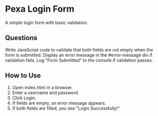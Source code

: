 # Pexa Login Form

A simple login form with basic validation.

## Questions

Write JavaScript code to validate that both fields are not empty when the form is submitted.
Display an error message in the #error-message div if validation fails.
Log "Form Submitted" to the console if validation passes.

## How to Use

1. Open index.html in a browser.
2. Enter a username and password.
3. Click Login.
4. If fields are empty, an error message appears.
5. If both fields are filled, you see "Login Successfully!"
